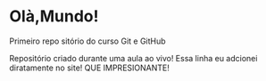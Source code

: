 # Olà,Mundo!
Primeiro repo sitório do curso Git e GitHub

Repositório criado durante uma aula ao vivo!
Essa linha eu adcionei diratamente no site! QUE IMPRESIONANTE!
